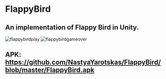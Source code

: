 # FlappyBird

## An implementation of Flappy Bird in Unity.

![flappybirdplay](https://user-images.githubusercontent.com/25637674/45076921-65217380-b0f4-11e8-90d9-3f164013075e.jpg)
![flappybirdgameover](https://user-images.githubusercontent.com/25637674/45076927-69e62780-b0f4-11e8-8545-b95895c5490c.jpg)

## APK: https://github.com/NastyaYarotskas/FlappyBird/blob/master/FlappyBird.apk
